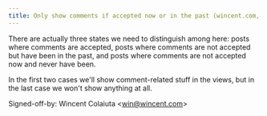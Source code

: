```yaml
---
title: Only show comments if accepted now or in the past (wincent.com, 5e48659)
---
```


There are actually three states we need to distinguish among here: posts where comments are accepted, posts where comments are not accepted but have been in the past, and posts where comments are not accepted now and never have been.

In the first two cases we'll show comment-related stuff in the views, but in the last case we won't show anything at all.

Signed-off-by: Wincent Colaiuta &lt;win@wincent.com&gt;
